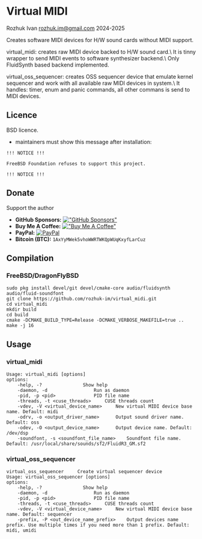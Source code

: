 # Virtual MIDI

Rozhuk Ivan <rozhuk.im@gmail.com> 2024-2025

Creates software MIDI devices for H/W sound cards without MIDI support.

virtual_midi: creates raw MIDI device backed to H/W sound card.\\
It is tinny wrapper to send MIDI events to software synthesizer backend.\\
Only FluidSynth based backend implemented.

virtual_oss_sequencer: creates OSS sequencer device that emulate kernel sequencer and work with all available raw MIDI devices in system.\\
It handles: timer, enum and panic commands, all other commans is send to MIDI devices.


## Licence
BSD licence.
+ maintainers must show this message after installation:
``` text
!!! NOTICE !!!

FreeBSD Foundation refuses to support this project.

!!! NOTICE !!!
```


## Donate
Support the author
* **GitHub Sponsors:** [!["GitHub Sponsors"](https://camo.githubusercontent.com/220b7d46014daa72a2ab6b0fcf4b8bf5c4be7289ad4b02f355d5aa8407eb952c/68747470733a2f2f696d672e736869656c64732e696f2f62616467652f2d53706f6e736f722d6661666266633f6c6f676f3d47697448756225323053706f6e736f7273)](https://github.com/sponsors/rozhuk-im) <br/>
* **Buy Me A Coffee:** [!["Buy Me A Coffee"](https://www.buymeacoffee.com/assets/img/custom_images/orange_img.png)](https://www.buymeacoffee.com/rojuc) <br/>
* **PayPal:** [![PayPal](https://srv-cdn.himpfen.io/badges/paypal/paypal-flat.svg)](https://paypal.me/rojuc) <br/>
* **Bitcoin (BTC):** `1AxYyMWek5vhoWWRTWKQpWUqKxyfLarCuz` <br/>


## Compilation

### FreeBSD/DragonFlyBSD
``` shell
sudo pkg install devel/git devel/cmake-core audio/fluidsynth audio/fluid-soundfont
git clone https://github.com/rozhuk-im/virtual_midi.git
cd virtual_midi
mkdir build
cd build
cmake -DCMAKE_BUILD_TYPE=Release -DCMAKE_VERBOSE_MAKEFILE=true ..
make -j 16
```


## Usage

### virtual_midi
``` shell
Usage: virtual_midi [options]
options:
	-help, -? 				Show help
	-daemon, -d 				Run as daemon
	-pid, -p <pid>				PID file name
	-threads, -t <cuse_threads>		CUSE threads count
	-vdev, -V <virtual_device_name>		New virtual MIDI device base name. Default: midi
	-odrv, -o <output_driver_name>		Output sound driver name. Default: oss
	-odev, -O <output_device_name>		Output device name. Default: /dev/dsp
	-soundfont, -s <soundfont_file_name>	Soundfont file name. Default: /usr/local/share/sounds/sf2/FluidR3_GM.sf2
```

### virtual_oss_sequencer
``` shell
virtual_oss_sequencer     Create virtual sequencer device
Usage: virtual_oss_sequencer [options]
options:
	-help, -? 				Show help
	-daemon, -d 				Run as daemon
	-pid, -p <pid>				PID file name
	-threads, -t <cuse_threads>		CUSE threads count
	-vdev, -V <virtual_device_name>		New virtual MIDI device base name. Default: sequencer
	-prefix, -P <out_device_name_prefix>	Output devices name prefix. Use multiple times if you need more than 1 prefix. Default: midi, umidi
```

